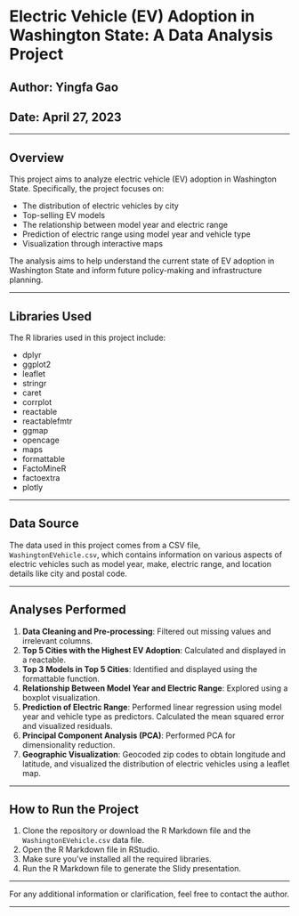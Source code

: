 # Electric Vehicle (EV) Adoption in Washington State: A Data Analysis Project

## Author: Yingfa Gao
## Date: April 27, 2023

---

## Overview

This project aims to analyze electric vehicle (EV) adoption in Washington State. Specifically, the project focuses on:
- The distribution of electric vehicles by city
- Top-selling EV models
- The relationship between model year and electric range
- Prediction of electric range using model year and vehicle type
- Visualization through interactive maps

The analysis aims to help understand the current state of EV adoption in Washington State and inform future policy-making and infrastructure planning.

---

## Libraries Used

The R libraries used in this project include:
- dplyr
- ggplot2
- leaflet
- stringr
- caret
- corrplot
- reactable
- reactablefmtr
- ggmap
- opencage
- maps
- formattable
- FactoMineR
- factoextra
- plotly

---

## Data Source

The data used in this project comes from a CSV file, `WashingtonEVehicle.csv`, which contains information on various aspects of electric vehicles such as model year, make, electric range, and location details like city and postal code.

---

## Analyses Performed

1. **Data Cleaning and Pre-processing**: Filtered out missing values and irrelevant columns.
2. **Top 5 Cities with the Highest EV Adoption**: Calculated and displayed in a reactable.
3. **Top 3 Models in Top 5 Cities**: Identified and displayed using the formattable function.
4. **Relationship Between Model Year and Electric Range**: Explored using a boxplot visualization.
5. **Prediction of Electric Range**: Performed linear regression using model year and vehicle type as predictors. Calculated the mean squared error and visualized residuals.
6. **Principal Component Analysis (PCA)**: Performed PCA for dimensionality reduction.
7. **Geographic Visualization**: Geocoded zip codes to obtain longitude and latitude, and visualized the distribution of electric vehicles using a leaflet map.

---

## How to Run the Project

1. Clone the repository or download the R Markdown file and the `WashingtonEVehicle.csv` data file.
2. Open the R Markdown file in RStudio.
3. Make sure you've installed all the required libraries.
4. Run the R Markdown file to generate the Slidy presentation.

---

For any additional information or clarification, feel free to contact the author.

---

